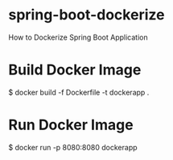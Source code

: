 # spring-boot-dockerize
How to Dockerize Spring Boot Application

# Build Docker Image
$ docker build -f Dockerfile -t dockerapp .

# Run Docker Image
$ docker run -p 8080:8080 dockerapp